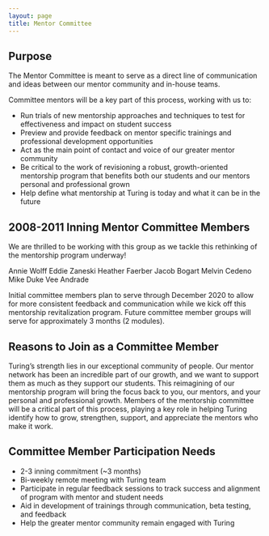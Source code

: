 ```yaml
---
layout: page
title: Mentor Committee
---
```


## Purpose

The Mentor Committee is meant to serve as a direct line of communication and ideas between our mentor community and in-house teams.

Committee mentors will be a key part of this process, working with us to:

* Run trials of new mentorship approaches and techniques to test for effectiveness and impact on student success
* Preview and provide feedback on mentor specific trainings and professional development opportunities
* Act as the main point of contact and voice of our greater mentor community
* Be critical to the work of revisioning a robust, growth-oriented mentorship program that benefits both our students and our mentors personal and professional grown
* Help define what mentorship at Turing is today and what it can be in the future

## 2008-2011 Inning Mentor Committee Members

We are thrilled to be working with this group as we tackle this rethinking of the mentorship program underway!

Annie Wolff
Eddie Zaneski
Heather Faerber
Jacob Bogart
Melvin Cedeno
Mike Duke
Vee Andrade

Initial committee members plan to serve through December 2020 to allow for more consistent feedback and communication while we kick off this mentorship revitalization program. Future committee member groups will serve for approximately 3 months (2 modules).

## Reasons to Join as a Committee Member

Turing’s strength lies in our exceptional community of people. Our mentor network has been an incredible part of our growth, and we want to support them as much as they support our students. This reimagining of our mentorship program will bring the focus back to you, our mentors, and your personal and professional growth. Members of the mentorship committee will be a critical part of this process, playing a key role in helping Turing identify how to grow, strengthen, support, and appreciate the mentors who make it work.

## Committee Member Participation Needs

* 2-3 inning commitment (~3 months)
* Bi-weekly remote meeting with Turing team
* Participate in regular feedback sessions to track success and alignment of program with mentor and student needs
* Aid in development of trainings through communication, beta testing, and feedback
* Help the greater mentor community remain engaged with Turing
